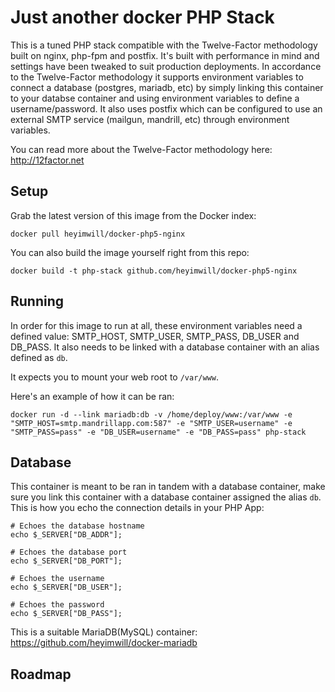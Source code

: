 Just another docker PHP Stack
=================

This is a tuned PHP stack compatible with the Twelve-Factor methodology built on nginx, php-fpm and postfix. It's built with performance in mind and settings have been tweaked to suit production deployments. In accordance to the Twelve-Factor methodology it supports environment variables to connect a database (postgres, mariadb, etc) by simply linking this container to your databse container and using environment variables to define a username/password. It also uses postfix which can be configured to use an external SMTP service (mailgun, mandrill, etc) through environment variables.

You can read more about the Twelve-Factor methodology here: http://12factor.net

## Setup
Grab the latest version of this image from the Docker index:
```
docker pull heyimwill/docker-php5-nginx
```
You can also build the image yourself right from this repo:
```
docker build -t php-stack github.com/heyimwill/docker-php5-nginx
```

## Running
In order for this image to run at all, these environment variables need a defined value: SMTP_HOST, SMTP_USER, SMTP_PASS, DB_USER and DB_PASS. It also needs to be linked with a database container with an alias defined as ```db```.

It expects you to mount your web root to ```/var/www```.

Here's an example of how it can be ran:
```
docker run -d --link mariadb:db -v /home/deploy/www:/var/www -e "SMTP_HOST=smtp.mandrillapp.com:587" -e "SMTP_USER=username" -e "SMTP_PASS=pass" -e "DB_USER=username" -e "DB_PASS=pass" php-stack
```

## Database
This container is meant to be ran in tandem with a database container, make sure you link this container with a database container assigned the alias ```db```. This is how you echo the connection details in your PHP App:
```
# Echoes the database hostname
echo $_SERVER["DB_ADDR"];

# Echoes the database port
echo $_SERVER["DB_PORT"];

# Echoes the username
echo $_SERVER["DB_USER"];

# Echoes the password
echo $_SERVER["DB_PASS"];
```

This is a suitable MariaDB(MySQL) container: https://github.com/heyimwill/docker-mariadb


## Roadmap


